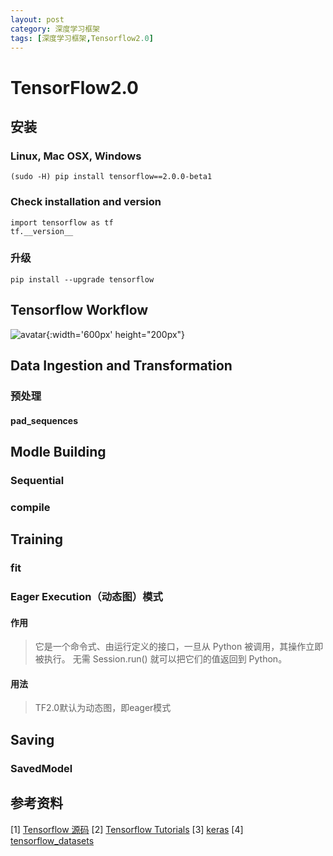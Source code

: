 ```yaml
---
layout: post
category: 深度学习框架
tags: [深度学习框架,Tensorflow2.0]
---
```


TensorFlow2.0
===============

## 安装

### Linux, Mac OSX, Windows

	(sudo -H) pip install tensorflow==2.0.0-beta1

### Check installation and version

	import tensorflow as tf
	tf.__version__

### 升级

	pip install --upgrade tensorflow

## Tensorflow Workflow

![avatar](https://gwfp.github.io/static/images/19/06/07/tensorflow_workflow.png){:width='600px' height="200px"}

## Data Ingestion and Transformation

### 预处理

#### pad_sequences

## Modle Building

### Sequential

### compile

## Training

### fit 

### Eager Execution（动态图）模式

#### 作用

> 它是一个命令式、由运行定义的接口，一旦从 Python 被调用，其操作立即被执行。
  无需 Session.run() 就可以把它们的值返回到 Python。

#### 用法

> TF2.0默认为动态图，即eager模式

## Saving

### SavedModel

## 参考资料

[1] [Tensorflow 源码](https://github.com/tensorflow/tensorflow/tree/master/tensorflow/python)
[2] [Tensorflow Tutorials](https://tensorflow.google.cn/beta)
[3] [keras](https://keras.io)
[4] [tensorflow_datasets](https://github.com/tensorflow/datasets/tree/master/tensorflow_datasets)
	


